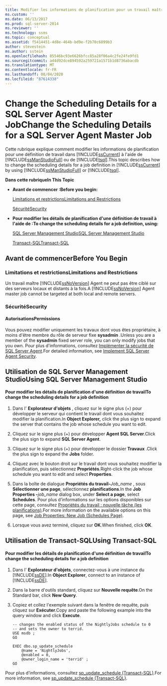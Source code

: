 ```yaml
---
title: Modifier les informations de planification pour un travail maître SQL Server Agent | Microsoft Docs
ms.custom: ''
ms.date: 06/13/2017
ms.prod: sql-server-2014
ms.reviewer: ''
ms.technology: ssms
ms.topic: conceptual
ms.assetid: f5414451-4d8e-464b-bd9e-f2b70c6899b3
author: stevestein
ms.author: sstein
ms.openlocfilehash: 85546bc93e6626bfcc85a28f06a4c2fe24fe9fd1
ms.sourcegitcommit: ad4d92dce894592a259721a1571b1d8736abacdb
ms.translationtype: MT
ms.contentlocale: fr-FR
ms.lasthandoff: 08/04/2020
ms.locfileid: "87614338"
---
```

# <a name="change-the-scheduling-details-for-a-sql-server-agent-master-job"></a><span data-ttu-id="967ff-102">Change the Scheduling Details for a SQL Server Agent Master Job</span><span class="sxs-lookup"><span data-stu-id="967ff-102">Change the Scheduling Details for a SQL Server Agent Master Job</span></span>
  <span data-ttu-id="967ff-103">Cette rubrique explique comment modifier les informations de planification pour une définition de travail dans [!INCLUDE[ssCurrent](../../includes/sscurrent-md.md)] à l'aide de [!INCLUDE[ssManStudioFull](../../includes/ssmanstudiofull-md.md)] ou de [!INCLUDE[tsql](../../includes/tsql-md.md)].</span><span class="sxs-lookup"><span data-stu-id="967ff-103">This topic describes how to change the scheduling details for a job definition in [!INCLUDE[ssCurrent](../../includes/sscurrent-md.md)] by using [!INCLUDE[ssManStudioFull](../../includes/ssmanstudiofull-md.md)] or [!INCLUDE[tsql](../../includes/tsql-md.md)].</span></span>  
  
 <span data-ttu-id="967ff-104">**Dans cette rubrique**</span><span class="sxs-lookup"><span data-stu-id="967ff-104">**In This Topic**</span></span>  
  
-   <span data-ttu-id="967ff-105">**Avant de commencer :**</span><span class="sxs-lookup"><span data-stu-id="967ff-105">**Before you begin:**</span></span>  
  
     [<span data-ttu-id="967ff-106">Limitations et restrictions</span><span class="sxs-lookup"><span data-stu-id="967ff-106">Limitations and Restrictions</span></span>](#Restrictions)  
  
     [<span data-ttu-id="967ff-107">Sécurité</span><span class="sxs-lookup"><span data-stu-id="967ff-107">Security</span></span>](#Security)  
  
-   <span data-ttu-id="967ff-108">**Pour modifier les détails de planification d'une définition de travail à l'aide de :**</span><span class="sxs-lookup"><span data-stu-id="967ff-108">**To change the scheduling details for a job definition, using:**</span></span>  
  
     [<span data-ttu-id="967ff-109">SQL Server Management Studio</span><span class="sxs-lookup"><span data-stu-id="967ff-109">SQL Server Management Studio</span></span>](#SSMSProcedure)  
  
     [<span data-ttu-id="967ff-110">Transact-SQL</span><span class="sxs-lookup"><span data-stu-id="967ff-110">Transact-SQL</span></span>](#TsqlProcedure)  
  
##  <a name="before-you-begin"></a><a name="BeforeYouBegin"></a> <span data-ttu-id="967ff-111">Avant de commencer</span><span class="sxs-lookup"><span data-stu-id="967ff-111">Before You Begin</span></span>  
  
###  <a name="limitations-and-restrictions"></a><a name="Restrictions"></a> <span data-ttu-id="967ff-112">Limitations et restrictions</span><span class="sxs-lookup"><span data-stu-id="967ff-112">Limitations and Restrictions</span></span>  
 <span data-ttu-id="967ff-113">Un travail maître [!INCLUDE[ssNoVersion](../../includes/ssnoversion-md.md)] Agent ne peut pas être ciblé sur des serveurs locaux et distants à la fois.</span><span class="sxs-lookup"><span data-stu-id="967ff-113">A [!INCLUDE[ssNoVersion](../../includes/ssnoversion-md.md)] Agent master job cannot be targeted at both local and remote servers.</span></span>  
  
###  <a name="security"></a><a name="Security"></a> <span data-ttu-id="967ff-114">Sécurité</span><span class="sxs-lookup"><span data-stu-id="967ff-114">Security</span></span>  
  
####  <a name="permissions"></a><a name="Permissions"></a> <span data-ttu-id="967ff-115">Autorisations</span><span class="sxs-lookup"><span data-stu-id="967ff-115">Permissions</span></span>  
 <span data-ttu-id="967ff-116">Vous pouvez modifier uniquement les travaux dont vous êtes propriétaire, à moins d'être membre du rôle de serveur fixe **sysadmin** .</span><span class="sxs-lookup"><span data-stu-id="967ff-116">Unless you are a member of the **sysadmin** fixed server role, you can only modify jobs that you own.</span></span> <span data-ttu-id="967ff-117">Pour plus d'informations, consultez [Implémenter la sécurité de SQL Server Agent](implement-sql-server-agent-security.md).</span><span class="sxs-lookup"><span data-stu-id="967ff-117">For detailed information, see [Implement SQL Server Agent Security](implement-sql-server-agent-security.md).</span></span>  
  
##  <a name="using-sql-server-management-studio"></a><a name="SSMSProcedure"></a> <span data-ttu-id="967ff-118">Utilisation de SQL Server Management Studio</span><span class="sxs-lookup"><span data-stu-id="967ff-118">Using SQL Server Management Studio</span></span>  
  
#### <a name="to-change-the-scheduling-details-for-a-job-definition"></a><span data-ttu-id="967ff-119">Pour modifier les détails de planification d'une définition de travail</span><span class="sxs-lookup"><span data-stu-id="967ff-119">To change the scheduling details for a job definition</span></span>  
  
1.  <span data-ttu-id="967ff-120">Dans l' **Explorateur d'objets** , cliquez sur le signe plus (+) pour développer le serveur qui contient le travail dont vous souhaitez modifier la planification.</span><span class="sxs-lookup"><span data-stu-id="967ff-120">In **Object Explorer,** click the plus sign to expand the server that contains the job whose schedule you want to edit.</span></span>  
  
2.  <span data-ttu-id="967ff-121">Cliquez sur le signe plus (+) pour développer **Agent SQL Server**.</span><span class="sxs-lookup"><span data-stu-id="967ff-121">Click the plus sign to expand **SQL Server Agent**.</span></span>  
  
3.  <span data-ttu-id="967ff-122">Cliquez sur le signe plus (+) pour développer le dossier **Travaux** .</span><span class="sxs-lookup"><span data-stu-id="967ff-122">Click the plus sign to expand the **Jobs** folder.</span></span>  
  
4.  <span data-ttu-id="967ff-123">Cliquez avec le bouton droit sur le travail dont vous souhaitez modifier la planification, puis sélectionnez **Propriétés**.</span><span class="sxs-lookup"><span data-stu-id="967ff-123">Right-click the job whose schedule you want to edit and select **Properties**.</span></span>  
  
5.  <span data-ttu-id="967ff-124">Dans la boîte de dialogue **Propriétés du travail-**_Job_name_ , sous **Sélectionner une page**, sélectionnez **planifications**.</span><span class="sxs-lookup"><span data-stu-id="967ff-124">In the **Job Properties -**_job_name_ dialog box, under **Select a page**, select **Schedules**.</span></span> <span data-ttu-id="967ff-125">Pour plus d’informations sur les options disponibles sur cette page, consultez [Propriétés du travail : nouvelle tâche &#40;les planifications&#41;](job-properties-new-job-schedules-page.md).</span><span class="sxs-lookup"><span data-stu-id="967ff-125">For more information on the available options on this page, see [Job Properties: New Job &#40;Schedules Page&#41;](job-properties-new-job-schedules-page.md).</span></span>  
  
6.  <span data-ttu-id="967ff-126">Lorsque vous avez terminé, cliquez sur **OK**.</span><span class="sxs-lookup"><span data-stu-id="967ff-126">When finished, click **OK**.</span></span>  
  
##  <a name="using-transact-sql"></a><a name="TsqlProcedure"></a> <span data-ttu-id="967ff-127">Utilisation de Transact-SQL</span><span class="sxs-lookup"><span data-stu-id="967ff-127">Using Transact-SQL</span></span>  
  
#### <a name="to-change-the-scheduling-details-for-a-job-definition"></a><span data-ttu-id="967ff-128">Pour modifier les détails de planification d'une définition de travail</span><span class="sxs-lookup"><span data-stu-id="967ff-128">To change the scheduling details for a job definition</span></span>  
  
1.  <span data-ttu-id="967ff-129">Dans l' **Explorateur d'objets**, connectez-vous à une instance du [!INCLUDE[ssDE](../../includes/ssde-md.md)].</span><span class="sxs-lookup"><span data-stu-id="967ff-129">In **Object Explorer**, connect to an instance of [!INCLUDE[ssDE](../../includes/ssde-md.md)].</span></span>  
  
2.  <span data-ttu-id="967ff-130">Dans la barre d'outils standard, cliquez sur **Nouvelle requête**.</span><span class="sxs-lookup"><span data-stu-id="967ff-130">On the Standard bar, click **New Query**.</span></span>  
  
3.  <span data-ttu-id="967ff-131">Copiez et collez l'exemple suivant dans la fenêtre de requête, puis cliquez sur **Exécuter**.</span><span class="sxs-lookup"><span data-stu-id="967ff-131">Copy and paste the following example into the query window and click **Execute**.</span></span>  
  
    ```  
    -- changes the enabled status of the NightlyJobs schedule to 0   
    -- and sets the owner to terrid.   
    USE msdb ;  
    GO  
  
    EXEC dbo.sp_update_schedule  
        @name = 'NightlyJobs',  
        @enabled = 0,  
        @owner_login_name = 'terrid' ;  
    GO  
    ```  
  
 <span data-ttu-id="967ff-132">Pour plus d’informations, consultez [sp_update_schedule &#40;Transact-SQL&#41;](/sql/relational-databases/system-stored-procedures/sp-update-schedule-transact-sql).</span><span class="sxs-lookup"><span data-stu-id="967ff-132">For more information, see [sp_update_schedule &#40;Transact-SQL&#41;](/sql/relational-databases/system-stored-procedures/sp-update-schedule-transact-sql).</span></span>  
  
  

